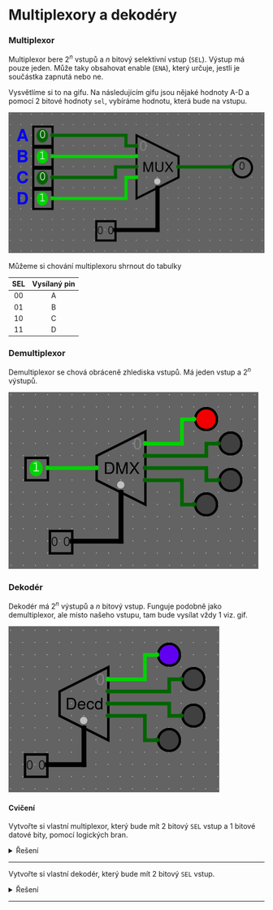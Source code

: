 # Multiplexory a dekodéry

### Multiplexor

Multiplexor bere $2^n$ vstupů a $n$ bitový selektivní vstup (`SEL`). Výstup má pouze jeden. Může taky obsahovat enable (`ENA`), který určuje, jestli je součástka zapnutá nebo ne.

Vysvětlíme si to na gifu. Na následujícím gifu jsou nějaké hodnoty A-D a pomocí 2 bitové hodnoty `sel`, vybíráme hodnotu, která bude na vstupu.

<img src="https://raw.githubusercontent.com/jaywor1/aps/main/obrazky/mux.gif">

Můžeme si chování multiplexoru shrnout do tabulky

| SEL | Vysílaný pin |
|:---:|:------------:|
| 00 | A |
| 01 | B |
| 10 | C |
| 11 | D |

### Demultiplexor

Demultiplexor se chová obráceně zhlediska vstupů. Má jeden vstup a $2^n$ výstupů.

<img src="https://raw.githubusercontent.com/jaywor1/aps/main/obrazky/dmx.gif">


### Dekodér

Dekodér má $2^n$ výstupů a $n$ bitový vstup. Funguje podobně jako demultiplexor, ale místo našeho vstupu, tam bude vysílat vždy $1$ viz. gif.

<img src="https://raw.githubusercontent.com/jaywor1/aps/main/obrazky/decd.gif">


#### Cvičení

Vytvořte si vlastní multiplexor, který bude mít 2 bitový `SEL` vstup a 1 bitové datové bity, pomocí logických bran.

<details>
  <summary>Řešení</summary>
<img src="https://raw.githubusercontent.com/jaywor1/aps/main/obrazky/mux2b.png">
</details>

---

Vytvořte si vlastní dekodér, který bude mít 2 bitový `SEL` vstup.

<details>
  <summary>Řešení</summary>
<img src="https://raw.githubusercontent.com/jaywor1/aps/main/obrazky/decd2b.png">
</details>

---